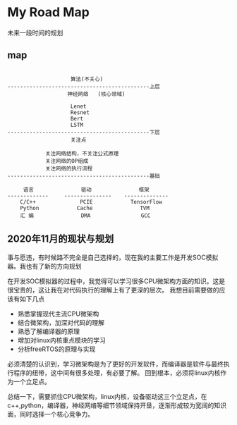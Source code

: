 # My Road Map

未来一段时间的规划

## map

```shell

                    算法(不关心)
---------------------------------------------上层
                   神经网络   (核心领域)

                    Lenet
                    Resnet
                    Bert
                    LSTM
---------------------------------------------下层
                    关注点

            关注网络结构，不关注公式原理
            关注网络的OP组成
            关注网络的执行流程
---------------------------------------------基础

     语言               驱动               框架
-------------     ---------------    --------------
    C/C++              PCIE            TensorFlow
    Python            Cache               TVM
    汇 编               DMA                GCC

```

## 2020年11月的现状与规划

事与愿违，有时候路不完全是自己选择的，现在我的主要工作是开发SOC模拟器。我也有了新的方向规划

在开发SOC模拟器的过程中，我觉得可以学习很多CPU微架构方面的知识。这是很宝贵的，这让我在对代码执行的理解上有了更深的层次。
我想目前需要做的应该有如下几点

- 熟悉掌握现代主流CPU微架构
- 结合微架构，加深对代码的理解
- 熟悉了解编译器的原理
- 增加对linux内核重点模块的学习
- 分析freeRTOS的原理与实现

必须清楚的认识到，学习微架构是为了更好的开发软件，而编译器是软件与最终执行程序的纽带，这中间有很多处理，有必要了解。
回到根本，必须将linux内核作为一个立足点。

总结一下，需要抓住CPU微架构，linux内核，设备驱动这三个立足点，在c++,python，编译器，神经网络等细节领域保持开垦，逐渐形成较为宽阔的知识面，同时选择一个核心竞争力。
